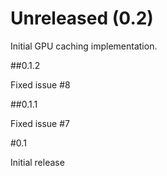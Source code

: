 # Unreleased (0.2)

Initial GPU caching implementation.

##0.1.2

Fixed issue #8

##0.1.1

Fixed issue #7

#0.1

Initial release
